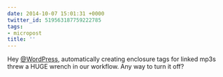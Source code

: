 ```yaml
---
date: 2014-10-07 15:01:31 +0000
twitter_id: 519563187759222785
tags:
- micropost
title: ''
---
```


Hey [@WordPress](https://twitter.com/WordPress), automatically creating enclosure tags for linked mp3s threw a HUGE wrench in our workflow. Any way to turn it off?
